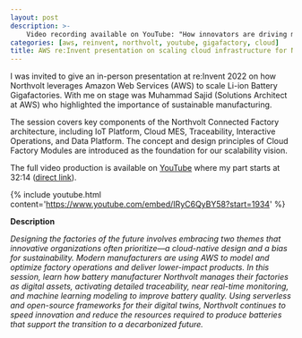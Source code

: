 ```yaml
---
layout: post
description: >-
    Video recording available on YouTube: "How innovators are driving more sustainable manufacturing"
categories: [aws, reinvent, northvolt, youtube, gigafactory, cloud]
title: AWS re:Invent presentation on scaling cloud infrastructure for Northvolt gigafactories
---
```


I was invited to give an in-person presentation at re:Invent 2022 on how Northvolt leverages Amazon Web Services (AWS) to scale Li-ion Battery Gigafactories. With me on stage was Muhammad Sajid (Solutions Architect at AWS) who highlighted the importance of sustainable manufacturing.

The session covers key components of the Northvolt Connected Factory architecture, including IoT Platform, Cloud MES, Traceability, Interactive Operations, and Data Platform. The concept and design principles of Cloud Factory Modules are introduced as the foundation for our scalability vision.

The full video production is available on [YouTube](https://www.youtube.com/watch?v=IRyC6QyBY58) where my part starts at 32:14 ([direct link](https://www.youtube.com/watch?v=IRyC6QyBY58&t=1934s)).

{% include youtube.html content='https://www.youtube.com/embed/IRyC6QyBY58?start=1934' %}

**Description**

*Designing the factories of the future involves embracing two themes that innovative organizations often prioritize—a cloud-native design and a bias for sustainability. Modern manufacturers are using AWS to model and optimize factory operations and deliver lower-impact products. In this session, learn how battery manufacturer Northvolt manages their factories as digital assets, activating detailed traceability, near real-time monitoring, and machine learning modeling to improve battery quality. Using serverless and open-source frameworks for their digital twins, Northvolt continues to speed innovation and reduce the resources required to produce batteries that support the transition to a decarbonized future.*